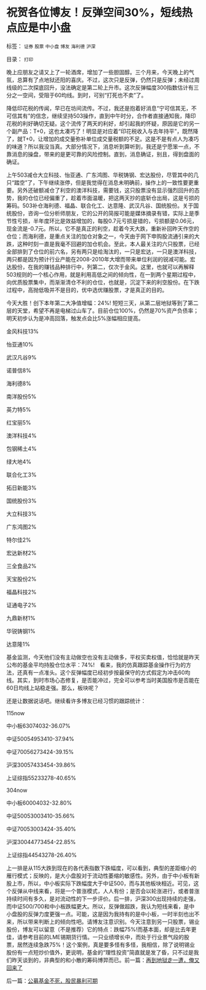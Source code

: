 # 祝贺各位博友！反弹空间30%，短线热点应是中小盘

标签： `证券` `股票` `中小盘` `博友` `海利德` `沪深` 

目录： `打印`

晚上应朋友之请又上了一轮酒席，增加了一些胆固醇。三个月来，今天晚上的气氛，总算有了点地狱还阳的喜庆。不过，这次只是反弹，仍然只是反弹；未经过周线级的二次探底回升，没法确定是第二轮上升市。这次反弹幅度300指数估计有三分之一空间，受阻于60均线。到时，可别“打死也不卖”了。



降低印花税的传闻，早已在坊间流传。不过，我还是抱着好消息“宁可信其无，不可信其有”的信念，继续坚持503操作，直到中午时分，合作者直接通知我，降印花税的利好确切无疑。这个流传了两天的利好，却引起我的怀疑，原因是它的另一个副产品：T+0，这也太凑巧了！明显是对应着“印花税收入与去年持平”，既然降了，就T+0，让增加的成交量弥补单位成交量税额的不足。这是不是有点人为凑巧的味道？所以我没当真。大部分情况下，消息听到算听到，我还是宁愿笨一点，不靠消息的操盘，带来的是更可靠的风险控制。直到，消息确证，别且，得到盘面的确证。



上午503减仓大立科技、怡亚通、广东鸿图、华税铸钢、宏达股份，尽管其中的几只“踏空”了，下午继续涨停，但是我觉得在消息未明确前，操作上的一致性要更重要。另外还破额减仓了利空的澳洋科技，需要钱，这只股票没有显示强烈回升的态势，我的仓位已经偏重了，趁着市面温暖，把这两天抄的底斩仓出局，这是亏损的筹码。503补仓海利德、福晶、联合化工、达意隆、武汉凡谷、国统股份。关于国统股份，咨询一位分析师朋友，它的公开的简报可能是媒体摘录有错，实际上是季节性亏损，半年度环比是效益增加的，每股0.7元亏损是错的，亏损额是0.06元，现金流是-0.7元。所以，它不是真正的利空，趁着今天大跌，重新补回昨天作空的仓位；而海利德，是重点关注的加仓对象之一，今天由于网下申购股流通引来的大跌，这种时刻一直是我毫不回避的加仓机会。至此，本人最关注的六只股票，已经全部排到了仓位的前六名，另有两只是给淘汰的，一只是宏达，一只是澳洋科技，两只都是因为预计行业产能在2008-2010年大增而带来单位利润的锐减可能。宏达股份，在我的赚钱品种排行中，列第二，仅次于金风。这里，也就可以再解释503规则的一个核心作用，就是利用高低之间的倾向性，在一到两个星期过程中，向优质股票集中，而渐渐清仓不利的仓位，也就是，沉淀下来的利空股份。在下跌过程中，高抛低吸并不是目的，优中选优赚股票，才是真正的目的。



今天大胜！创下本年第二大净值增幅：24%!
短短三天，从第二层地狱等到了第二层的天堂，希望不再是电梯过山车了。目前仓位100%，仍然是70%资产负债率；明天初步认为是冲高回落，触发点会比5%涨幅相应提高。

金风科技13%

怡亚通10%

武汉凡谷9%

诺普信8%

海利德8%

南洋股份5%

英力特5%

红宝丽5%

澳洋科技4%

包钢稀土4%

绿大地4%

联合化工3%

拓日新能3%

国统股份3%

大立科技3%

广东鸿图2%

特尔佳2%

宏达新材2%

三全食品2%

天宝股份2%

福晶科技2%

证通电子2%

九鼎新材1%

华锐铸钢1%

达意隆1%



基金监测，今天他们没有主动做空也没有主动做多，平权买卖权值，恰恰就是昨天公布的基金平均持股仓位水平：74%!　看来，我的仿真跟踪基金操作行为的方法，还真有一点准头。这个反弹幅度已经初步按最保守的方式假定为冲击60均线。其实，到时市场心态修复，是否能冲过，完全可以参考当时美国股市是否能在60日均线上站稳走强。那么，板块呢？



还是让数据说话吧。继续看许多博友已经习惯的跟踪统计：

115now

中小板63074032-36.07%

中证50054953410-37.94%

中证70056273424-39.15%

沪深30057433454-39.86%

上证综指55233278-40.65%

304now

中小板60004032-32.80%

中证50053003410-35.66%

中证70053003424-35.40%

沪深30044773454-22.85%

上证综指44543278-26.40%



上一排是从115大跌到现在的各代表指数下跌幅度，可以看到，典型的差距缩小的雁行模式；反映的，是大小盘股对于流动性萎缩的敏感性。另外，由于中小板有新股上市，所以，中小板实际下跌幅度大于中证500，而与其他板块相近。可见，这个反弹从中线来看，将是一个普涨模式，人人有份；是否会以轮涨进行，或者普涨持续时间有多久，是对流动性的下一步评价。后一排，沪深300出现持续的走强，而中证500/700和中小板跌幅更大。所以，反弹做超跌，我认为短线来看，是中小盘股的反弹力度更强一点。可能，这是因为我持有的是中小板，一时半刻也出不来，所以带来判断上的倾向性吧。请博友注意识别。今天注意到另一只股票，锡业股份，博友可以留意（不是推荐）它的特点：跌幅75%!而基本面，却是比去年更佳，请参考目前的LME锡期货行情。一只业绩增长中，而处于行业景气段的股票，居然连续急跌75%！这个案例，真是要多怪有多怪，我相信，除了说明锡业股份有一点短炒价值外，更说明，基金的“理性投资”简直就是发了昏，只不过是我们昨天谈到的，非典型的和小散的筹码博羿而已。前一篇：[再到地狱走一遭，俺又回来了](../../../2008/4/22/再到地狱走一遭，俺又回来了.md)

后一篇：[公募基金不死，股民暴利可期](../../../2008/4/24/公募基金不死，股民暴利可期.md)